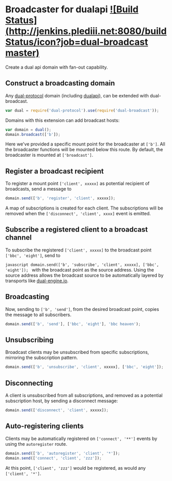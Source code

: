 
# Broadcaster for dualapi [![Build Status](http://jenkins.plediii.net:8080/buildStatus/icon?job=dual-broadcast master)](http://jenkins.plediii.net:8080/job/dual-broadcast%20master/)

Create a dual api domain with fan-out capability.  

## Construct a broadcasting domain

Any [dual-protocol](https://github.com/plediii/dual-protocol) domain (including [dualapi](https://github.com/plediii/dualapi)), can be extended with dual-broadcast.
```javascript
var dual = require('dual-protocol').use(require('dual-broadcast'));
```

Domains with this extension can add broadcast hosts:
```javascript
var domain = dual();
domain.broadcast(['b']);
```

Here we've provided a specific mount point for the broadcaster at
`['b']`.  All the broadcaster functions will be mounted below this
route.  By default, the broadcaster is mounted at `['broadcast']`.


## Register a broadcast recipient

To register a mount point `['client', xxxxx]` as potential recipient
of broadcasts, send a message to
```javascript
domain.send(['b', 'register', 'client', xxxxx]);
```

A map of subscriptions is created for each client.  The subscriptions
will be removed when the `['disconnect', 'client', xxxx]` event is
emitted.

## Subscribe a registered client to a broadcast channel

To subscribe the registered `['client', xxxxx]` to the broadcast point `['bbc',
'eight']`, send to

```javascript domain.send(['b', 'subscribe', 'client', xxxxx], ['bbc', 'eight']); ``` 
with the broadcast point as the source address.  Using the source
address allows the broadcast source to be automatically layered by transports like
[dual-engine.io](https://github.com/plediii/dual-engine.io).

## Broadcasting

Now, sending to `['b', 'send']`, from the desired broadcast
point, copies the message to all subscribers.

```javascript
domain.send(['b', 'send'], ['bbc', 'eight'], 'bbc heaven');
```

## Unsubscribing

Broadcast clients may be unsubscribed from specific subscriptions,
mirroring the subscription pattern.

```javascript
domain.send(['b', 'unsubscribe', 'client', xxxxx], ['bbc', 'eight']);
```

## Disconnecting

A client is unsubscribed from all subscriptions, and removed as a
potential subscription host, by sending a disconnect message:
```javascript
domain.send(['disconnect', 'client', xxxxx]);
```

## Auto-registering clients

Clients may be automatically registered on `['connect', '**']` events
by using the `autoregister` route.

```javascript
domain.send(['b', 'autoregister', 'client', '*']);
domain.send(['connect', 'client', 'zzz']);
```
At this point, `['client', 'zzz']` would be registered, as would any `['client', '*']`.





